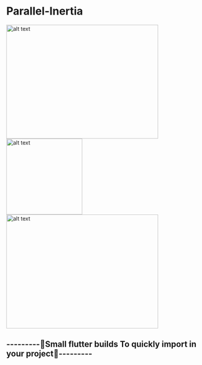 # Parallel-Inertia
<img src="https://github.com/ralphcoder/Parallel-Inertia/blob/master/readme%20assets/one.gif" alt="alt text" width="400ppx" height="300px">  <img src="https://github.com/ralphcoder/Parallel-Inertia/blob/master/readme%20assets/flutter%20logo.png" alt="alt text" width="200ppx" height="200px">  <img src="https://github.com/ralphcoder/Parallel-Inertia/blob/master/readme%20assets/ezgif.com-rotate.gif" alt="alt text" width="400ppx" height="300px">
## ---------🖖Small flutter builds To quickly import in your project🖖---------
